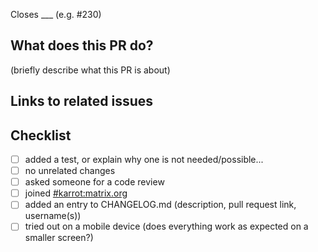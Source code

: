 <!-- 
SPDX-FileCopyrightText: 2016 Nick Sellen <hello@nicksellen.co.uk> 
SPDX-FileCopyrightText: 2016 Karrot

SPDX-License-Identifier: MIT

Karrot
-->

Closes ___ (e.g. #230)

## What does this PR do?

(briefly describe what this PR is about)

## Links to related issues

## Checklist

- [ ] added a test, or explain why one is not needed/possible...
- [ ] no unrelated changes
- [ ] asked someone for a code review
- [ ] joined [#karrot:matrix.org](https://matrix.to/#/#karrot:matrix.org)
- [ ] added an entry to CHANGELOG.md (description, pull request link, username(s))
- [ ] tried out on a mobile device (does everything work as expected on a smaller screen?)
